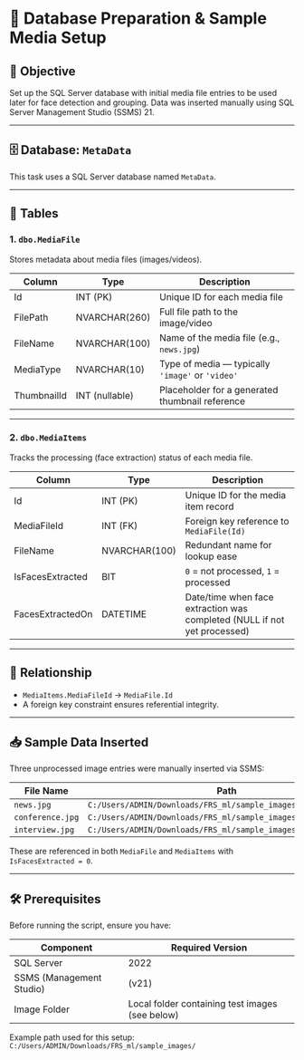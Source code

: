 # 🧠 Database Preparation & Sample Media Setup

## 📌 Objective

Set up the SQL Server database with initial media file entries to be used later for face detection and grouping. Data was inserted manually using SQL Server Management Studio (SSMS) 21.

---

## 🗄️ Database: `MetaData`

This task uses a SQL Server database named `MetaData`.

---

## 📁 Tables

### 1. `dbo.MediaFile`

Stores metadata about media files (images/videos).

| Column       | Type           | Description                                      |
|--------------|----------------|--------------------------------------------------|
| Id           | INT (PK)       | Unique ID for each media file                   |
| FilePath     | NVARCHAR(260)  | Full file path to the image/video               |
| FileName     | NVARCHAR(100)  | Name of the media file (e.g., `news.jpg`)       |
| MediaType    | NVARCHAR(10)   | Type of media — typically `'image'` or `'video'`|
| ThumbnailId  | INT (nullable) | Placeholder for a generated thumbnail reference |

---

### 2. `dbo.MediaItems`

Tracks the processing (face extraction) status of each media file.

| Column            | Type           | Description                                                                 |
|-------------------|----------------|-----------------------------------------------------------------------------|
| Id                | INT (PK)       | Unique ID for the media item record                                        |
| MediaFileId       | INT (FK)       | Foreign key reference to `MediaFile(Id)`                                   |
| FileName          | NVARCHAR(100)  | Redundant name for lookup ease                                             |
| IsFacesExtracted  | BIT            | `0` = not processed, `1` = processed                                        |
| FacesExtractedOn  | DATETIME       | Date/time when face extraction was completed (NULL if not yet processed)   |

---

## 🔗 Relationship

- `MediaItems.MediaFileId` → `MediaFile.Id`
- A foreign key constraint ensures referential integrity.

---

## 📥 Sample Data Inserted

Three unprocessed image entries were manually inserted via SSMS:

| File Name         | Path                                                                 |
|-------------------|----------------------------------------------------------------------|
| `news.jpg`        | `C:/Users/ADMIN/Downloads/FRS_ml/sample_images/news.jpg`            |
| `conference.jpg`  | `C:/Users/ADMIN/Downloads/FRS_ml/sample_images/conference.jpg`      |
| `interview.jpg`   | `C:/Users/ADMIN/Downloads/FRS_ml/sample_images/interview.jpg`       |

These are referenced in both `MediaFile` and `MediaItems` with `IsFacesExtracted = 0`.

---

## 🛠️ Prerequisites

Before running the script, ensure you have:

| Component           | Required Version |
|---------------------|------------------|
| SQL Server          | 2022    |
| SSMS (Management Studio) | (v21)       |
| Image Folder        | Local folder containing test images (see below) |

Example path used for this setup:
`C:/Users/ADMIN/Downloads/FRS_ml/sample_images/`
